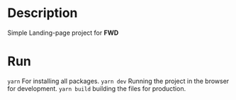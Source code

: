 # Description

Simple Landing-page project for **FWD**

# Run

`yarn` For installing all packages.
`yarn dev` Running the project in the browser for development.
`yarn build` building the files for production.

